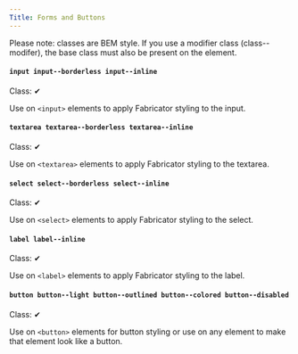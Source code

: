 ```yaml
---
Title: Forms and Buttons
---
```


Please note: classes are BEM style. If you use a modifier class (class--modifer), the base class must also be present on the element.

#### `input input--borderless input--inline`

Class: ✔

Use on `<input>` elements to apply Fabricator styling to the input.

#### `textarea textarea--borderless textarea--inline`

Class: ✔

Use on `<textarea>` elements to apply Fabricator styling to the textarea.

#### `select select--borderless select--inline`

Class: ✔

Use on `<select>` elements to apply Fabricator styling to the select.

#### `label label--inline`

Class: ✔

Use on `<label>` elements to apply Fabricator styling to the label.

#### `button button--light button--outlined button--colored button--disabled`

Class: ✔

Use on `<button>` elements for button styling or use on any element to make that element look like a button.
